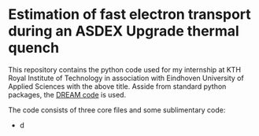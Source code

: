 # Estimation of fast electron transport during an ASDEX Upgrade thermal quench
This repository contains the python code used for my internship at KTH Royal Institute of Technology in association with Eindhoven University of Applied Sciences with the above title. Asside from standard python packages, the [DREAM code](https://github.com/chalmersplasmatheory/DREAM) is used. 

The code consists of three core files and some sublimentary code:
- d

